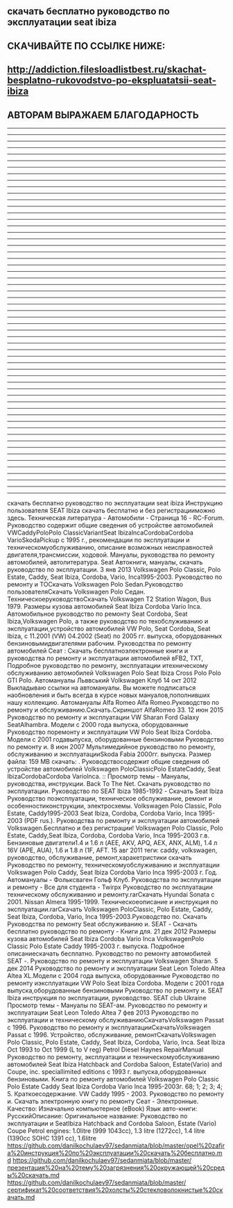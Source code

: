 скачать бесплатно руководство по эксплуатации seat ibiza
--------------------------------------------------
СКАЧИВАЙТЕ ПО ССЫЛКЕ НИЖЕ:
--------------------------------------------------
http://addiction.filesloadlistbest.ru/skachat-besplatno-rukovodstvo-po-ekspluatatsii-seat-ibiza
--------------------------------------------------
АВТОРАМ ВЫРАЖАЕМ БЛАГОДАРНОСТЬ
--------------------------------------------------
--------------------------------------------------
--------------------------------------------------
--------------------------------------------------
--------------------------------------------------
--------------------------------------------------
--------------------------------------------------
--------------------------------------------------
--------------------------------------------------
--------------------------------------------------
--------------------------------------------------
--------------------------------------------------
--------------------------------------------------
--------------------------------------------------
--------------------------------------------------
--------------------------------------------------
--------------------------------------------------
--------------------------------------------------
--------------------------------------------------
--------------------------------------------------
--------------------------------------------------
--------------------------------------------------
--------------------------------------------------
--------------------------------------------------
--------------------------------------------------
--------------------------------------------------
--------------------------------------------------
--------------------------------------------------
--------------------------------------------------
--------------------------------------------------
--------------------------------------------------
--------------------------------------------------
--------------------------------------------------
--------------------------------------------------
--------------------------------------------------
--------------------------------------------------
--------------------------------------------------
--------------------------------------------------
--------------------------------------------------
--------------------------------------------------
--------------------------------------------------
--------------------------------------------------
--------------------------------------------------
--------------------------------------------------
--------------------------------------------------
--------------------------------------------------
--------------------------------------------------
--------------------------------------------------
--------------------------------------------------
--------------------------------------------------
--------------------------------------------------
--------------------------------------------------
--------------------------------------------------
--------------------------------------------------
--------------------------------------------------
--------------------------------------------------
--------------------------------------------------
--------------------------------------------------
скачать бесплатно руководство по эксплуатации seat ibiza Инструкцию пользователя SEAT Ibiza скачать бесплатно и без регистрацииможно здесь. Техническая литература - Автомобили - Страница 16 - RC-Forum. Руководство содержит общие сведения об устройстве автомобилей VWCaddyPoloPolo ClassicVariantSeat IbizalncaCordobaCordoba VarioSkodaPickup с 1995 г., рекомендации по эксплуатации и техническомуобслуживанию, описание возможных неисправностей двигателя,трансмиссии, ходовой. Мануалы, руководства по ремонту автомобилей, автолитература. Seat  Автокниги, мануалы, скачать руководство по эксплуатации. 3 янв 2013  Volkswagen Polo Classic, Polo Estate, Caddy, Seat Ibiza, Cordoba, Vario, Inca1995-2003. Руководство по ремонту и ТОСкачать Volkswagen Polo Sedan.Руководство пользователяСкачать Volkswagen Polo Седан. ТехническоеруководствоСкачать Volkswagen T2 Station Wagon, Bus 1979. Размеры кузова автомобилей Seat Ibiza  Cordoba  Vario  Inca. Автомобильное руководство по ремонту Seat Cordoba, Seat Ibiza,Volkswagen Polo, а также руководство по техобслуживанию и эксплуатации,устройство автомобилей VW Polo, Seat Cordoba, Seat Ibiza, с 11.2001 (VW) 04.2002 (Seat) по 2005 гг. выпуска, оборудованных бензиновымидвигателями рабочим. Руководства по ремонту автомобилей Сеат : Скачать бесплатноэлектронные книги и руководства по ремонту и эксплуатации автомобилей вFB2, TXT,  Подробное руководство по ремонту, эксплуатации итехническому обслуживанию автомобилей Volkswagen Polo  Seat Ibiza Cross Polo  Polo GTI  Polo. Автомануалы  Льввський Volkswagen Клуб
14 окт 2012  Выкладываю ссылки на автомануалы. Вы можете подписаться наобновления  и быть всегда в курсе новых мануалов,пополнивших нашу коллекцию. Автомануалы Alfa Romeo Alfa Romeo.Руководство по ремонту и обслуживанию.Скачать.Cкриншот AlfaRomeo 33. 12 июн 2015  Руководство по ремонту и эксплуатации VW Sharan  Ford Galaxy  SeatAlhambra. Модели с 2000 года выпуска, оборудованные  Руководство поремонту и эксплуатации VW Polo  Seat Ibiza  Cordoba. Модели с 2001 годавыпуска, оборудованные бензиновыми  Руководство по ремонту и. 8 июн 2007  Мультимедийное руководство по ремонту, обслуживанию и эксплуатацииSkoda Fabia 2000гг. выпуска. Размер файла: 159 MB скачать: . Руководствосодержит общие сведения об устройстве автомобилей Volkswagen PoloClassicPolo EstateCaddy, Seat IbizaCordobaCordoba Variolnca. :: Просмотр темы - Мануалы, руководства, инструкции. Back To The Net. Скачать руководство по эксплуатации. Руководство по SEAT Ibiza 1985-1992 - Скачать  Seat Ibiza Руководство поэксплуатации, техническое обслуживание, ремонт и особенностиконструкции, электросхемы.  Volkswagen Polo Classic, Polo Estate, Caddy1995-2003  Seat Ibiza, Cordoba, Cordoba Vario, Inca 1995-2003 (PDF rus.). Руководства по ремонту и эксплуатации автомобилей Volkswagen.Бесплатно и без регистрации!  Volkswagen Polo Classic, Polo Estate, Caddy,Seat Ibiza, Cordoba, Cordoba Vario, Inca 1995-2003 г.в. Бензиновые двигатели1.4 и 1.6 л (AEE, AKV, APQ, AEX, ANX, ALM), 1.4 л 16V (APE, AUA), 1.6 и 1.8 л (1F, AFT. 15 авг 2011  теги: caddy, volkswagen, руководство, обслуживание, ремонт,харакетристики скачать Руководство по ремонту, техническомуобслуживанию и эксплуатации Volkswagen Polo  Caddy, Seat Ibiza Cordoba Vario  Inca 1995-2003 г. Год. Автомануалы - Фольксваген Гольф Клуб. Руководства по эксплуатации и ремонту - Все для студента - Twirpx
Руководство по эксплуатации техническому обслуживанию и ремонту.rarСкачать Hyundai Sonata с 2001.  Nissan Almera 1995-1999. Техническоеописание и инструкция по эксплуатации.rarСкачать  Volkswagen PoloClassic, Polo Estate, Caddy, Seat Ibiza, Cordoba, Vario, Inca 1995-2003.Руководство по. Скачать Руководства по ремонту Seat обслуживанию и. SEAT - Скачать бесплатно руководство по ремонту - Книги для. 21 дек 2012  Размеры кузова автомобилей Seat Ibiza  Cordoba  Vario  Inca  VolkswagenPolo Classic  Polo Estate  Caddy 1995-2003 г. выпуска. Подробное описаниескачать бесплатно. Руководство по ремонту автомобилей SEAT -. Руководство по ремонту и эксплуатации Volkswagen Sharan. 5 дек 2014  Руководство по ремонту и эксплуатации Seat Leon  Toledo  Altea  Altea XL.Модели с 2004 года выпуска, оборудованные  Руководство по ремонту иэксплуатации VW Polo  Seat Ibiza  Cordoba. Модели с 2001 года выпуска,оборудованные бензиновыми  Руководство по ремонту и. SEAT Ibiza инструкция по эксплуатации, руководство. SEAT club Ukraine  Просмотр темы - Мануалы по SEAT-ам. Руководство по ремонту и эксплуатации Seat Leon  Toledo  Altea
7 фев 2013  Руководство по эксплуатации и техническому обслуживаниюСкачатьVolkswagen Passat с 1996. Руководство по ремонту и эксплуатацииСкачатьVolkswagen Passat с 1996. Устройство, обслуживание, ремонтСкачатьVolkswagen Polo Classic, Polo Estate, Caddy, Seat Ibiza, Cordoba, Vario, Inca. Seat Ibiza Oct 1993 to Oct 1999 (L to V reg) Petrol  Diesel Haynes RepairManual Руководство по ремонту, эксплуатации и техническомуобслуживанию автомобилей Seat Ibiza Hatchback and Cordoba Saloon, Estate(Vario) and Coupe, inc. speciallimited editions с 1993 г. выпуска,оборудованных бензиновыми. Книга по ремонту автомобилей Volkswagen Polo Classic  Polo Estate  Caddy Seat Ibiza  Cordoba  Vario  Inca 1995-2003г. 68; 1; 2; 3; 4; 5. Краткоесодержание. VW Caddy 1995 - 2003. Руководство по ремонту и. Скачать электронную книгу по ремонту Сеат - Электронные. Качество: Изначально компьютерное (eBook) Язык авто-книги: РусскийОписание: Оригинальное название: Руководство по эксплуатации и  SeatIbiza Hatchback and Cordoba Saloon, Estate (Vario)  Coupe Petrol engines: 1.0litre (999  1043cc), 1.3 litre (1272cc), 1.4 litre (1390cc SOHC  1391 cc), 1.6litre
https://github.com/danilkochulaev97/sedanmiata/blob/master/opel%20zafira%20инструкция%20по%20эксплуатации%20скачать%20бесплатно.md
https://github.com/danilkochulaev97/sedanmiata/blob/master/презентация%20на%20тему%20загрязнения%20окружающей%20среды%20скачать.md
https://github.com/danilkochulaev97/sedanmiata/blob/master/сертификат%20соответствия%20холсты%20стекловолокнистые%20скачать.md